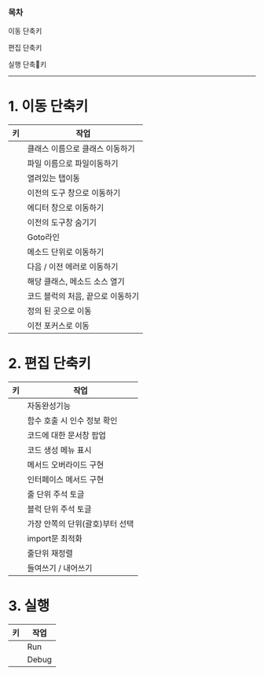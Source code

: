 ### 목차

이동 단축키

편집 단축키

실행 단축키

---

# 1. 이동 단축키

|키|작업|
|------------|-------------------------------|
||클래스 이름으로 클래스 이동하기|
||파일 이름으로 파일이동하기|
||열려있는 탭이동|
||이전의 도구 창으로 이동하기|
||에디터 창으로 이동하기|
||이전의 도구창 숨기기|
||Goto라인|
||메소드 단위로 이동하기|
||다음 / 이전 에러로 이동하기|
||해당 클래스, 메소드 소스 열기|
||코드 블럭의 처음, 끝으로 이동하기|
||정의 된 곳으로 이동|
||이전 포커스로 이동|

# 2. 편집 단축키

|키|작업|
|------------|-------------------------------|
||자동완성기능|
||함수 호출 시 인수 정보 확인|
||코드에 대한 문서창 팝업|
||코드 생성 메뉴 표시|
||메서드 오버라이드 구현|
||인터페이스 메서드 구현|
||줄 단위 주석 토글|
||블럭 단위 주석 토글|
||가장 안쪽의 단위(괄호)부터 선택|
||import문 최적화|
||줄단위 재정렬|
||들여쓰기 / 내어쓰기|

# 3. 실행

|키|작업|
|------------|-------------------------------|
||Run|
||Debug|
